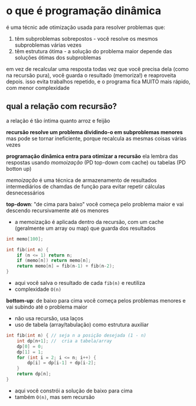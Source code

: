 # o que é programação dinâmica
é uma técnic ade otimização usada para resolver problemas que:
1. têm subproblemas sobrepostos - você resolve os mesmos subproblemas várias vezes
2. têm estrutura ótima - a solução do problema maior depende das soluções ótimas dos subproblemas

em vez de recalcular uma resposta todas vez que você precisa dela (como na recursão pura), você guarda o resultado (memoriza!) e reaproveita depois. isso evita trabalhos repetido, e o programa fica MUITO mais rápido, com menor complexidade

## qual a relação com recursão?
a relação é tão íntima quanto arroz e feijão

**recursão resolve um problema dividindo-o em subproblemas menores**
mas pode se tornar ineficiente, porque recalcula as mesmas coisas várias vezes

**programação dinâmica entra para otimizar a recursão**
ela lembra das respostas usando *momoização* (PD top-down com cache) ou tabelas (PD botton up)

*memoização* é uma técnica de armazenamento de resultados intermediários de chamdas de função para evitar repetir cálculas desnecessários

**top-down**: "de cima para baixo"
você começa pelo problema maior e vai descendo recursivamente até os menores
* a memoização é aplicada dentro da recursão, com um cache (geralmente um array ou map) que guarda dos resultados
```c
int memo[100];

int fib(int n) {
    if (n <= 1) return n;
    if (memo[n]) return memo[n];
    return memo[n] = fib(n-1) + fib(n-2);
}
```
* aqui você salva o resultado de cada `fib(n)` e reutiliza
* complexidade `O(n)`

**bottom-up**: de baixo para cima
você começa pelos problemas menores e vai subindo até o problema maior
* não usa recursão, usa laços
* uso de tabela (array/tabulação) como estrutura auxiliar
```c
int fib(int n) { // seja n a posição desejada (1 - n)
    int dp[n+1]; //  cria a tabela/array 
    dp[0] = 0;
    dp[1] = 1;
    for (int i = 2; i <= n; i++) {
        dp[i] = dp[i-1] + dp[i-2];
    }
    return dp[n];
}
```
* aqui você constrói a solução de baixo para cima
* também `O(n)`, mas sem recursão
